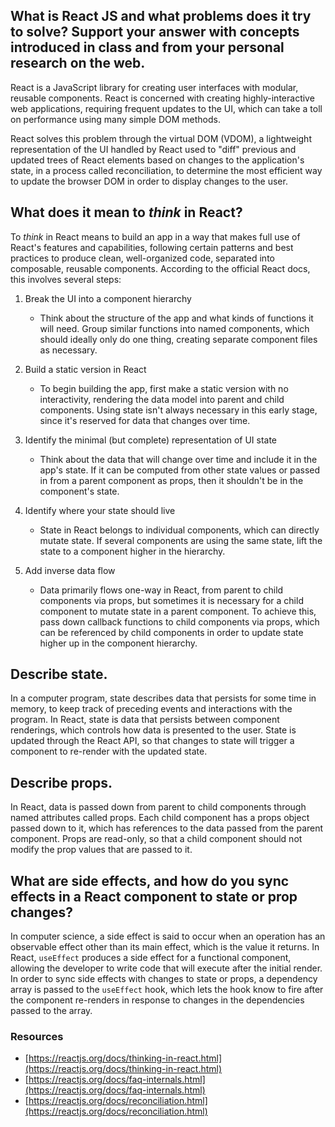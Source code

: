 ## What is React JS and what problems does it try to solve? Support your answer with concepts introduced in class and from your personal research on the web.

React is a JavaScript library for creating user interfaces with modular, reusable components. React is concerned with creating highly-interactive web applications, requiring frequent updates to the UI, which can take a toll on performance using many simple DOM methods.

React solves this problem through the virtual DOM (VDOM), a lightweight representation of the UI handled by React used to "diff" previous and updated trees of React elements based on changes to the application's state, in a process called reconciliation, to determine the most efficient way to update the browser DOM in order to display changes to the user.

## What does it mean to _think_ in React?

To _think_ in React means to build an app in a way that makes full use of React's features and capabilities, following certain patterns and best practices to produce clean, well-organized code, separated into composable, reusable components. According to the official React docs, this involves several steps:

1. Break the UI into a component hierarchy
	* Think about the structure of the app and what kinds of functions it will need. Group similar functions into named components, which should ideally only do one thing, creating separate component files as necessary.

2. Build a static version in React
	* To begin building the app, first make a static version with no interactivity, rendering the data model into parent and child components. Using state isn't always necessary in this early stage, since it's reserved for data that changes over time.

3. Identify the minimal (but complete) representation of UI state
	* Think about the data that will change over time and include it in the app's state. If it can be computed from other state values or passed in from a parent component as props, then it shouldn't be in the component's state.

4. Identify where your state should live
	* State in React belongs to individual components, which can directly mutate state. If several components are using the same state, lift the state to a component higher in the hierarchy.

5. Add inverse data flow
	* Data primarily flows one-way in React, from parent to child components via props, but sometimes it is necessary for a child component to mutate state in a parent component. To achieve this, pass down callback functions to child components via props, which can be referenced by child components in order to update state higher up in the component hierarchy.

## Describe state.
In a computer program, state describes data that persists for some time in memory, to keep track of preceding events and interactions with the program. In React, state is data that persists between component renderings, which controls how data is presented to the user. State is updated through the React API, so that changes to state will trigger a component to re-render with the updated state.
  
## Describe props.
In React, data is passed down from parent to child components through named attributes called props. Each child component has a props object passed down to it, which has references to the data passed from the parent component. Props are read-only, so that a child component should not modify the prop values that are passed to it.

## What are side effects, and how do you sync effects in a React component to state or prop changes?
In computer science, a side effect is said to occur when an operation has an observable effect other than its main effect, which is the value it returns.  In React, `useEffect` produces a side effect for a functional component, allowing the developer to write code that will execute after the initial render. In order to sync side effects with changes to state or props, a dependency array is passed to the `useEffect` hook, which lets the hook know to fire after the component re-renders in response to changes in the dependencies passed to the array.

### Resources
* [https://reactjs.org/docs/thinking-in-react.html](https://reactjs.org/docs/thinking-in-react.html)
* [https://reactjs.org/docs/faq-internals.html](https://reactjs.org/docs/faq-internals.html)
* [https://reactjs.org/docs/reconciliation.html](https://reactjs.org/docs/reconciliation.html)